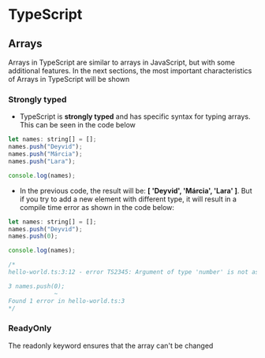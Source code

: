 # TypeScript

## Arrays

Arrays in TypeScript are similar to arrays in JavaScript, but with some additional features. In the next sections, the most important characteristics of Arrays in TypeScript will be shown

### Strongly typed

* TypeScript is **strongly typed** and has specific syntax for typing arrays. This can be seen in the code below

```js
let names: string[] = [];
names.push("Deyvid");
names.push("Márcia");
names.push("Lara");

console.log(names);
```

* In the previous code, the result will be: **[ 'Deyvid', 'Márcia', 'Lara' ]**. But if you try to add a new element with different type, it will result in a compile time error as shown in the code below:

```js
let names: string[] = [];
names.push("Deyvid");
names.push(0);

console.log(names);

/*
hello-world.ts:3:12 - error TS2345: Argument of type 'number' is not assignable to parameter of type 'string'.

3 names.push(0);
             ~
Found 1 error in hello-world.ts:3
*/
```

### ReadyOnly

The readonly keyword ensures that the array can't be changed

```
```

<!--
# TypeScript
## Arrays
### Strongly typed
----------------------------------------------

# TypeScript
## Arrays
### Strongly typed
-->